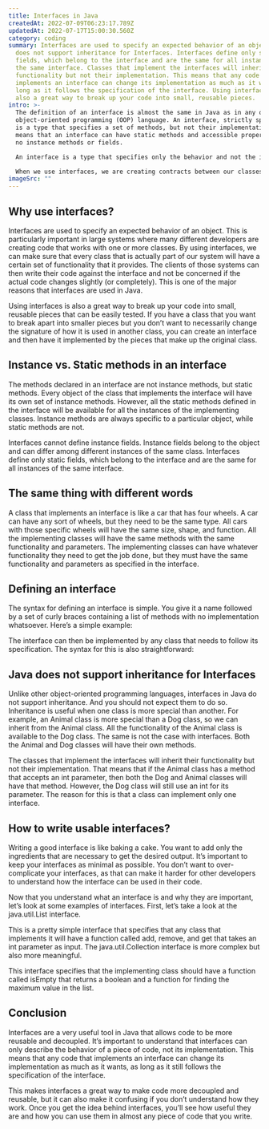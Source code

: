 ```yaml
---
title: Interfaces in Java
createdAt: 2022-07-09T06:23:17.789Z
updatedAt: 2022-07-17T15:00:30.560Z
category: coding
summary: Interfaces are used to specify an expected behavior of an object. Java
  does not support inheritance for Interfaces. Interfaces define only static
  fields, which belong to the interface and are the same for all instances of
  the same interface. Classes that implement the interfaces will inherit their
  functionality but not their implementation. This means that any code that
  implements an interface can change its implementation as much as it wants, as
  long as it follows the specification of the interface. Using interfaces is
  also a great way to break up your code into small, reusable pieces.
intro: >-
  The definition of an interface is almost the same in Java as in any other
  object-oriented programming (OOP) language. An interface, strictly speaking,
  is a type that specifies a set of methods, but not their implementation. This
  means that an interface can have static methods and accessible properties but
  no instance methods or fields.

  An interface is a type that specifies only the behavior and not the implementation of an operation. The classes implementing this interface must provide their own implementation for every method declared in it. Interfaces are used extensively in Java to provide a common ground for classes to implement some functionality without revealing the internal implementation details.

  When we use interfaces, we are creating contracts between our classes that they will behave in a certain way—that they will implement certain methods and perform particular tasks when called upon to do so. Let us explore how we can leverage interfaces in our code to make it more modular, reusable, testable and readable.
imageSrc: ""
---
```


## Why use interfaces?

Interfaces are used to specify an expected behavior of an object. This is particularly important in large systems where many different developers are creating code that works with one or more classes. By using interfaces, we can make sure that every class that is actually part of our system will have a certain set of functionality that it provides. The clients of those systems can then write their code against the interface and not be concerned if the actual code changes slightly (or completely). This is one of the major reasons that interfaces are used in Java.

Using interfaces is also a great way to break up your code into small, reusable pieces that can be easily tested. If you have a class that you want to break apart into smaller pieces but you don’t want to necessarily change the signature of how it is used in another class, you can create an interface and then have it implemented by the pieces that make up the original class.

## Instance vs. Static methods in an interface

The methods declared in an interface are not instance methods, but static methods. Every object of the class that implements the interface will have its own set of instance methods. However, all the static methods defined in the interface will be available for all the instances of the implementing classes. Instance methods are always specific to a particular object, while static methods are not.

Interfaces cannot define instance fields. Instance fields belong to the object and can differ among different instances of the same class. Interfaces define only static fields, which belong to the interface and are the same for all instances of the same interface.

## The same thing with different words

A class that implements an interface is like a car that has four wheels. A car can have any sort of wheels, but they need to be the same type. All cars with those specific wheels will have the same size, shape, and function. All the implementing classes will have the same methods with the same functionality and parameters. The implementing classes can have whatever functionality they need to get the job done, but they must have the same functionality and parameters as specified in the interface.

## Defining an interface

The syntax for defining an interface is simple. You give it a name followed by a set of curly braces containing a list of methods with no implementation whatsoever. Here’s a simple example:

The interface can then be implemented by any class that needs to follow its specification. The syntax for this is also straightforward:

## Java does not support inheritance for Interfaces

Unlike other object-oriented programming languages, interfaces in Java do not support inheritance. And you should not expect them to do so. Inheritance is useful when one class is more special than another. For example, an Animal class is more special than a Dog class, so we can inherit from the Animal class. All the functionality of the Animal class is available to the Dog class. The same is not the case with interfaces. Both the Animal and Dog classes will have their own methods.

The classes that implement the interfaces will inherit their functionality but not their implementation. That means that if the Animal class has a method that accepts an int parameter, then both the Dog and Animal classes will have that method. However, the Dog class will still use an int for its parameter. The reason for this is that a class can implement only one interface.

## How to write usable interfaces?

Writing a good interface is like baking a cake. You want to add only the ingredients that are necessary to get the desired output. It’s important to keep your interfaces as minimal as possible. You don’t want to over-complicate your interfaces, as that can make it harder for other developers to understand how the interface can be used in their code.

Now that you understand what an interface is and why they are important, let’s look at some examples of interfaces. First, let’s take a look at the java.util.List interface.

This is a pretty simple interface that specifies that any class that implements it will have a function called add, remove, and get that takes an int parameter as input. The java.util.Collection interface is more complex but also more meaningful.

This interface specifies that the implementing class should have a function called isEmpty that returns a boolean and a function for finding the maximum value in the list.

## Conclusion

Interfaces are a very useful tool in Java that allows code to be more reusable and decoupled. It’s important to understand that interfaces can only describe the behavior of a piece of code, not its implementation. This means that any code that implements an interface can change its implementation as much as it wants, as long as it still follows the specification of the interface.

This makes interfaces a great way to make code more decoupled and reusable, but it can also make it confusing if you don’t understand how they work. Once you get the idea behind interfaces, you’ll see how useful they are and how you can use them in almost any piece of code that you write.
